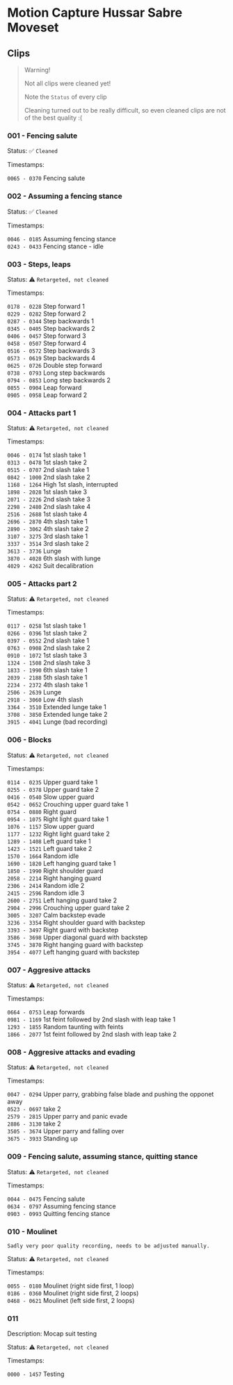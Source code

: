# Motion Capture Hussar Sabre Moveset

## Clips

> Warning!
>
> Not all clips were cleaned yet!
>
> Note the `Status` of every clip
>
> Cleaning turned out to be really difficult, so even cleaned clips are not of the best quality :(

### 001 - Fencing salute

Status: :white_check_mark: `Cleaned`

Timestamps:

`0065 - 0370` Fencing salute

### 002 - Assuming a fencing stance

Status: :white_check_mark: `Cleaned`

Timestamps:

`0046 - 0185` Assuming fencing stance  
`0243 - 0433` Fencing stance - idle

### 003 - Steps, leaps

Status: :warning: `Retargeted, not cleaned`

Timestamps:

`0178 - 0228` Step forward 1  
`0229 - 0282` Step forward 2  
`0287 - 0344` Step backwards 1  
`0345 - 0405` Step backwards 2  
`0406 - 0457` Step forward 3  
`0458 - 0507` Step forward 4  
`0516 - 0572` Step backwards 3  
`0573 - 0619` Step backwards 4  
`0625 - 0726` Double step forward  
`0738 - 0793` Long step backwards  
`0794 - 0853` Long step backwards 2  
`0855 - 0904` Leap forward  
`0905 - 0958` Leap forward 2

### 004 - Attacks part 1

Status: :warning: `Retargeted, not cleaned`

Timestamps:

`0046 - 0174` 1st slash take 1  
`0313 - 0478` 1st slash take 2  
`0515 - 0707` 2nd slash take 1  
`0842 - 1000` 2nd slash take 2  
`1168 - 1264` High 1st slash, interrupted  
`1898 - 2028` 1st slash take 3  
`2071 - 2226` 2nd slash take 3  
`2298 - 2480` 2nd slash take 4  
`2516 - 2688` 1st slash take 4  
`2696 - 2870` 4th slash take 1  
`2890 - 3062` 4th slash take 2  
`3107 - 3275` 3rd slash take 1  
`3337 - 3514` 3rd slash take 2  
`3613 - 3736` Lunge  
`3870 - 4028` 6th slash with lunge  
`4029 - 4262` Suit decalibration

### 005 - Attacks part 2

Status: :warning: `Retargeted, not cleaned`

Timestamps:

`0117 - 0258` 1st slash take 1  
`0266 - 0396` 1st slash take 2  
`0397 - 0552` 2nd slash take 1  
`0763 - 0908` 2nd slash take 2  
`0910 - 1072` 1st slash take 3  
`1324 - 1508` 2nd slash take 3  
`1833 - 1990` 6th slash take 1  
`2039 - 2188` 5th slash take 1  
`2234 - 2372` 4th slash take 1  
`2506 - 2639` Lunge  
`2918 - 3060` Low 4th slash  
`3364 - 3510` Extended lunge take 1  
`3708 - 3850` Extended lunge take 2  
`3915 - 4041` Lunge (bad recording)  

### 006 - Blocks

Status: :warning: `Retargeted, not cleaned`

Timestamps:

`0114 - 0235` Upper guard take 1  
`0255 - 0378` Upper guard take 2  
`0416 - 0540` Slow upper guard  
`0542 - 0652` Crouching upper guard take 1  
`0754 - 0880` Right guard  
`0954 - 1075` Right light guard take 1  
`1076 - 1157` Slow upper guard  
`1177 - 1232` Right light guard take 2  
`1289 - 1408` Left guard take 1  
`1423 - 1521` Left guard take 2  
`1570 - 1664` Random idle  
`1690 - 1820` Left hanging guard take 1  
`1850 - 1990` Right shoulder guard  
`2058 - 2214` Right hanging guard  
`2306 - 2414` Random idle 2  
`2415 - 2596` Random idle 3  
`2600 - 2751` Left hanging guard take 2  
`2904 - 2996` Crouching upper guard take 2  
`3005 - 3207` Calm backstep evade  
`3236 - 3354` Right shoulder guard with backstep  
`3393 - 3497` Right guard with backstep  
`3586 - 3698` Upper diagonal guard with backstep  
`3745 - 3870` Right hanging guard with backstep  
`3954 - 4077` Left hanging guard with backstep

### 007 - Aggresive attacks

Status: :warning: `Retargeted, not cleaned`

Timestamps:

`0664 - 0753` Leap forwards  
`0981 - 1169` 1st feint followed by 2nd slash with leap take 1  
`1293 - 1855` Random taunting with feints  
`1866 - 2077` 1st feint followed by 2nd slash with leap take 2

### 008 - Aggresive attacks and evading

Status: :warning: `Retargeted, not cleaned`

Timestamps:

`0047 - 0294` Upper parry, grabbing false blade and pushing the opponet away  
`0523 - 0697` take 2  
`2579 - 2815` Upper parry and panic evade  
`2886 - 3130` take 2  
`3505 - 3674` Upper parry and falling over  
`3675 - 3933` Standing up

### 009 - Fencing salute, assuming stance, quitting stance

Status: :warning: `Retargeted, not cleaned`

Timestamps:

`0044 - 0475` Fencing salute  
`0634 - 0797` Assuming fencing stance  
`0903 - 0993` Quitting fencing stance

### 010 - Moulinet

```text
Sadly very poor quality recording, needs to be adjusted manually.
```

Status: :warning: `Retargeted, not cleaned`

Timestamps:

`0055 - 0180` Moulinet (right side first, 1 loop)  
`0186 - 0360` Moulinet (right side first, 2 loops)  
`0468 - 0621` Moulinet (left side first, 2 loops)

### 011

Description: Mocap suit testing

Status: :warning: `Retargeted, not cleaned`

Timestamps:

`0000 - 1457` Testing
